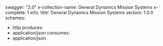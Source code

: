 swagger: "2.0"
x-collection-name: General Dynamics Mission Systems
x-complete: 1
info:
  title: General Dynamics Mission Systems
  version: 1.0.0
schemes:
- http
produces:
- application/json
consumes:
- application/json